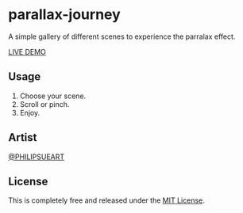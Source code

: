 # parallax-journey

A simple gallery of different scenes to experience the parralax effect.

[LIVE DEMO](https://bigchicchicken.github.io/parallax-journey/)

## Usage

1. Choose your scene.
2. Scroll or pinch.
3. Enjoy.

## Artist

[@PHILIPSUEART](https://linktr.ee/philipsueart)

## License

This is completely free and released under the [MIT License](/LICENSE).